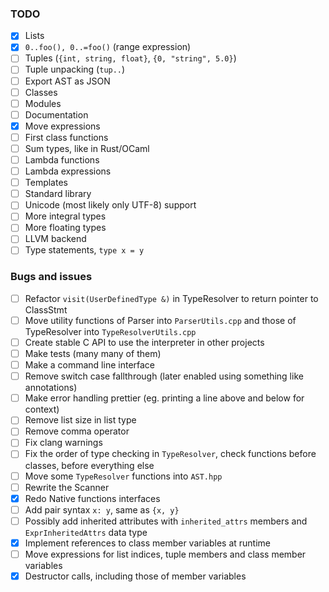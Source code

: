 ### TODO

- [x] Lists
- [x] `0..foo(), 0..=foo()` (range expression)
- [ ] Tuples (`{int, string, float}`, `{0, "string", 5.0}`)
- [ ] Tuple unpacking (`tup..`)
- [ ] Export AST as JSON
- [ ] Classes
- [ ] Modules
- [ ] Documentation
- [x] Move expressions
- [ ] First class functions
- [ ] Sum types, like in Rust/OCaml
- [ ] Lambda functions
- [ ] Lambda expressions
- [ ] Templates
- [ ] Standard library
- [ ] Unicode (most likely only UTF-8) support
- [ ] More integral types
- [ ] More floating types
- [ ] LLVM backend
- [ ] Type statements, `type x = y`

### Bugs and issues

- [ ] Refactor `visit(UserDefinedType &)` in TypeResolver to return pointer to
  ClassStmt
- [ ] Move utility functions of Parser into `ParserUtils.cpp` and those of TypeResolver into
  `TypeResolverUtils.cpp`
- [ ] Create stable C API to use the interpreter in other projects
- [ ] Make tests (many many of them)
- [ ] Make a command line interface
- [ ] Remove switch case fallthrough (later enabled using something like annotations)
- [ ] Make error handling prettier (eg. printing a line above and below for context)
- [ ] Remove list size in list type
- [ ] Remove comma operator
- [ ] Fix clang warnings
- [ ] Fix the order of type checking in `TypeResolver`, check functions before classes,
before everything else
- [ ] Move some `TypeResolver` functions into `AST.hpp`
- [ ] Rewrite the Scanner
- [x] Redo Native functions interfaces
- [ ] Add pair syntax `x: y`, same as `{x, y}`
- [ ] Possibly add inherited attributes with `inherited_attrs` members and
`ExprInheritedAttrs` data type
- [x] Implement references to class member variables at runtime
- [ ] Move expressions for list indices, tuple members and class member variables
- [x] Destructor calls, including those of member variables
